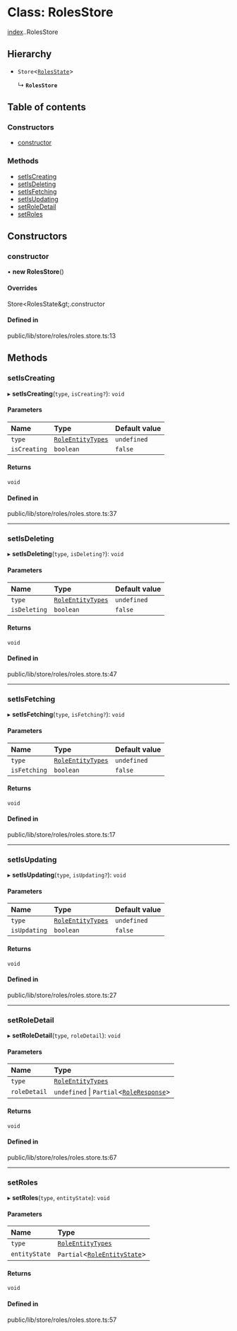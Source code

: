 # Class: RolesStore

[index](../wiki/index).[<internal>](../wiki/index.%3Cinternal%3E).RolesStore

## Hierarchy

- `Store`<[`RolesState`](../wiki/index.RolesState)\>

  ↳ **`RolesStore`**

## Table of contents

### Constructors

- [constructor](../wiki/index.%3Cinternal%3E.RolesStore#constructor)

### Methods

- [setIsCreating](../wiki/index.%3Cinternal%3E.RolesStore#setiscreating)
- [setIsDeleting](../wiki/index.%3Cinternal%3E.RolesStore#setisdeleting)
- [setIsFetching](../wiki/index.%3Cinternal%3E.RolesStore#setisfetching)
- [setIsUpdating](../wiki/index.%3Cinternal%3E.RolesStore#setisupdating)
- [setRoleDetail](../wiki/index.%3Cinternal%3E.RolesStore#setroledetail)
- [setRoles](../wiki/index.%3Cinternal%3E.RolesStore#setroles)

## Constructors

### constructor

• **new RolesStore**()

#### Overrides

Store&lt;RolesState\&gt;.constructor

#### Defined in

public/lib/store/roles/roles.store.ts:13

## Methods

### setIsCreating

▸ **setIsCreating**(`type`, `isCreating?`): `void`

#### Parameters

| Name | Type | Default value |
| :------ | :------ | :------ |
| `type` | [`RoleEntityTypes`](../wiki/index.%3Cinternal%3E.RoleEntityTypes) | `undefined` |
| `isCreating` | `boolean` | `false` |

#### Returns

`void`

#### Defined in

public/lib/store/roles/roles.store.ts:37

___

### setIsDeleting

▸ **setIsDeleting**(`type`, `isDeleting?`): `void`

#### Parameters

| Name | Type | Default value |
| :------ | :------ | :------ |
| `type` | [`RoleEntityTypes`](../wiki/index.%3Cinternal%3E.RoleEntityTypes) | `undefined` |
| `isDeleting` | `boolean` | `false` |

#### Returns

`void`

#### Defined in

public/lib/store/roles/roles.store.ts:47

___

### setIsFetching

▸ **setIsFetching**(`type`, `isFetching?`): `void`

#### Parameters

| Name | Type | Default value |
| :------ | :------ | :------ |
| `type` | [`RoleEntityTypes`](../wiki/index.%3Cinternal%3E.RoleEntityTypes) | `undefined` |
| `isFetching` | `boolean` | `false` |

#### Returns

`void`

#### Defined in

public/lib/store/roles/roles.store.ts:17

___

### setIsUpdating

▸ **setIsUpdating**(`type`, `isUpdating?`): `void`

#### Parameters

| Name | Type | Default value |
| :------ | :------ | :------ |
| `type` | [`RoleEntityTypes`](../wiki/index.%3Cinternal%3E.RoleEntityTypes) | `undefined` |
| `isUpdating` | `boolean` | `false` |

#### Returns

`void`

#### Defined in

public/lib/store/roles/roles.store.ts:27

___

### setRoleDetail

▸ **setRoleDetail**(`type`, `roleDetail`): `void`

#### Parameters

| Name | Type |
| :------ | :------ |
| `type` | [`RoleEntityTypes`](../wiki/index.%3Cinternal%3E.RoleEntityTypes) |
| `roleDetail` | `undefined` \| `Partial`<[`RoleResponse`](../wiki/index.%3Cinternal%3E.RoleResponse)\> |

#### Returns

`void`

#### Defined in

public/lib/store/roles/roles.store.ts:67

___

### setRoles

▸ **setRoles**(`type`, `entityState`): `void`

#### Parameters

| Name | Type |
| :------ | :------ |
| `type` | [`RoleEntityTypes`](../wiki/index.%3Cinternal%3E.RoleEntityTypes) |
| `entityState` | `Partial`<[`RoleEntityState`](../wiki/index.%3Cinternal%3E.RoleEntityState)\> |

#### Returns

`void`

#### Defined in

public/lib/store/roles/roles.store.ts:57
